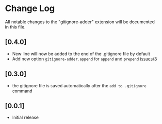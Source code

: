 # Change Log

All notable changes to the "gitignore-adder" extension will be documented in this file.

## [0.4.0]

- New line will now be added to the end of the .gitignore file by default
- Add new option `gitignore-adder.append` for `append` and `prepend` [issues/3](https://github.com/abeatrix/gitignore-adder/issues/3)

## [0.3.0]

- the gitignore file is saved automatically after the `add to .gitignore` command

## [0.0.1]

- Initial release
